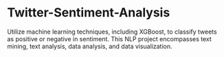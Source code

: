 # Twitter-Sentiment-Analysis
Utilize machine learning techniques, including XGBoost, to classify tweets as positive or negative in sentiment. This NLP project encompasses text mining, text analysis, data analysis, and data visualization.
